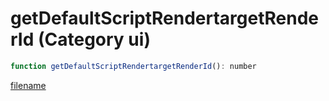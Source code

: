 # getDefaultScriptRendertargetRenderId (Category ui)

```js
function getDefaultScriptRendertargetRenderId(): number
```

[filename](getDefaultScriptRendertargetRenderId_m.md ':include')